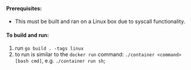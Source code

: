 #### Prerequisites:
- This must be built and ran on a Linux box due to syscall functionality.

#### To build and run:
1. run `go build . -tags linux`
2. to run is similar to the `docker run` command: `./container <command> [bash cmd]`, e.g. `./container run sh`;